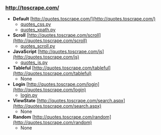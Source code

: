 ### http://toscrape.com/
- **Default** [http://quotes.toscrape.com/](http://quotes.toscrape.com/)
   - [quotes_css.py](tutorial/spiders/quotes_css.py)
   - [quotes_xpath.py](tutorial/spiders/quotes_xpath.py)
- **Scroll** [http://quotes.toscrape.com/scroll](http://quotes.toscrape.com/scroll)
   - [quotes_scroll.py](tutorial/spiders/quotes_scroll.py)
- **JavaScript** [http://quotes.toscrape.com/js](http://quotes.toscrape.com/js)
   - [quotes_js.py](tutorial/spiders/quotes_js.py)
- **Tableful** [http://quotes.toscrape.com/tableful](http://quotes.toscrape.com/tableful)
   - None
- **Login** [http://quotes.toscrape.com/login](http://quotes.toscrape.com/login)
   - [login.py](tutorial/spiders/login.py)
- **ViewState** [http://quotes.toscrape.com/search.aspx](http://quotes.toscrape.com/search.aspx)
   - None
- **Random** [http://quotes.toscrape.com/random](http://quotes.toscrape.com/random)
   - None
